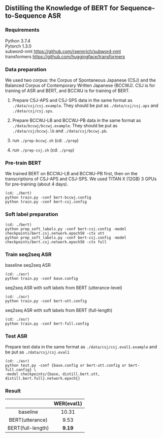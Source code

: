 ## Distilling the Knowledge of BERT for Sequence-to-Sequence ASR

### Requirements
Python  3.7.4  
Pytorch 1.3.0  
subword-nmt https://github.com/rsennrich/subword-nmt    
transformers https://github.com/huggingface/transformers

### Data preparation

We used two corpus:
the Corpus of Spontaneous Japanese (CSJ) and the Balanced Corpus of Contemporary Written Japanese (BCCWJ).
CSJ is for training of ASR and BERT, and BCCWJ is for training of BERT.

1. Prepare CSJ-APS and CSJ-SPS data in the same format as `./data/csj/csj.example`.
They should be put as `./data/csj/csj.aps` and `./data/csj/csj.sps`.

2. Prepare BCCWJ-LB and BCCWJ-PB data in the same format as `./data/bccwj/bccwj.example`.
They should be put as `./data/csj/bccwj.lb` and `./data/csj/bccwj.pb`.

3. run `./prep-bccwj.sh` (cd: `./prep`)

4. run `./prep-csj.sh` (cd: `./prep`)

### Pre-train BERT

We trained BERT on BCCWJ-LB and BCCWJ-PB first, then on the transcriptions of CSJ-APS and CSJ-SPS.
We used TITAN X (12GB) 3 GPUs for pre-training (about 4 days).

```
(cd: ./bert)
python train.py -conf bert-bccwj.config
python train.py -conf bert-csj.config
```

### Soft label preparation

```
(cd: ./bert)
python prep_soft_labels.py -conf bert-csj.config -model checkpoints/bert.csj.network.epoch50 -ctx utt
python prep_soft_labels.py -conf bert-csj.config -model checkpoints/bert.csj.network.epoch50 -ctx full
```

### Train seq2seq ASR

baseline seq2seq ASR
```
(cd: ./asr)
python train.py -conf base.config
```
seq2seq ASR with soft labels from BERT (utterance-level)
```
(cd: ./asr)
python train.py -conf bert-utt.config
```
seq2seq ASR with soft labels from BERT (full-length)
```
(cd: ./asr)
python train.py -conf bert-full.config
```

### Test ASR

Prepare test data in the same format as `./data/csj/csj.eval1.example` and be put as `./data/csj/csj.eval1`

```
(cd: ./asr)
python test.py -conf {base.config or bert-utt.config or bert-full.config} \
-model checkpoints/{base, distill.bert.utt, distill.bert.full}.network.epoch{}
```

### Result

|  | WER(eval1) |
|:---:|:---:|
| baseline | 10.31 |
| BERT(utterance) | 9.53 |
| BERT(full-length) | **9.19** |
